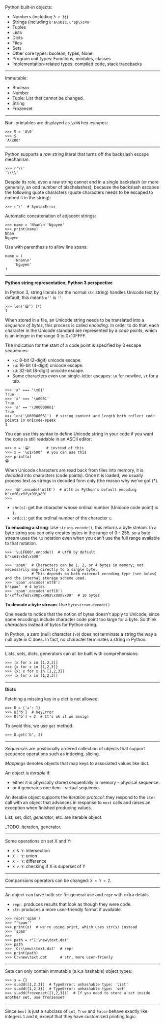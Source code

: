 Python built-in objects:
- Numbers (including `3 + 3j`)
- Strings (including `b'a\x01c`, `u'sp\xc4m'`
- Tuples
- Lists
- Dicts
- Files
- Sets
- Other core types: boolean, types, None
- Program unit types: Functions, modules, classes
- Implementation-related types: compiled code, stack tracebacks

---

Immutable:
- Boolean
- Number
- Tuple: List that cannot be changed.
- String
- Frozenset

---

Non-printables are displayed as `\xNN` hex escapes:

```
>>> S = 'A\0`
>>> S
'A\x00'
```

---

Python supports a _raw_ string literal that turns off the backslash escape mechanism.

```
>>> r'\\'
'\\\\'
```

Despite its role, even a raw string cannot end in a single backslash (or more generally, an odd number of blachslashes), because the backslash escapes the following quote characters (quote characters needs to be escaped to embed it in the string):

```
>>> r'\'  # SyntaxError
```

Automatic concatenation of adjacent strings:

```
>>> name = 'Nhan\n''Nguyen'
>>> print(name)
Nhan
Nguyen
```

Use with parenthesis to allow line spans:

```
name = (
    'Nhan\n'
    'Nguyen'
)
```

---

**Python string representation, Python 3 perspective**

In Python 3, string literals (or the normal `str` string) handles Unicode text by default, this means `u''` is `''`.

```
>>> len(‘😀’) (*)
1
```

When stored in a file, an Unicode string needs to be translated into a _sequence of bytes_, this process is called *encoding*. In order to do that, each character in the Unicode standard are represented by a *code points*, which is an integer in the range 0 to 0x10FFFF.

The indication for the start of a code point is specified by 3 escape sequences:
- `\x`: 8-bit (2-digit) unicode escape.
- `\u`: 16-bit (4-digit) unicode escape.
- `\U`: 32-bit (8-digit) unicode escape.
- Some characters even use single-letter escapes: `\n` for newline, `\t` for a tab.

```
>>> 'a' === '\x61'
True
>>> 'a' === '\u0061'
True
>>> 'a' == '\U00000061'
True
>>> len('\U00000061')  # string content and length both reflect code points in Unicode-speak
1
```

You can use this syntax to define Unicode string in your code if you want the code is still readable in an ASCII editor:

```
>>> x = '😀'       # instead of this
>>> x = '\u1F600'  # you can use this
>>> print(x)
😀
```

When Unicode characters are read back from files into memory, it is *decoded* into characters (code points). Once it is loaded, we usually process text as strings in decoded form only (the reason why we've got (*).

```
>>> '😀'.encode('utf8')  # utf8 is Python's default encoding
b'\xf0\x9f\x98\x80'
>>> 
```

- `chr(o)`: get the *ch*a*r*acter whose ordinal number (Unicode code point) is `i`.
- `ord(c)`: get the *ord*inal number of the character `c`.

**To encoding a string**: Use `string.encode()`, this returns a byte stream. In a byte string you can only creates bytes in the range of 0 - 255, so a byte stream uses the `\x` notation even when you can't use the full range available to that notation.

```
>>> '\u1F600'.encode()  # utf8 by default
b'\xe1\xbd\xa00'
```

```
>>> 'spam'  # Characters can be 1, 2, or 4 bytes in memory; not necessarily map directly to a single byte.
            # This depends on both external encoding type (see below) and the internal storage scheme used.
>>> 'spam'.encode('utf8')
b'spam'  # 4 bytes
>>> 'spam'.encode('utf16')
b'\xff\xfes\x00p\x00a\x00m\x00'  # 10 bytes
```

**To decode a byte stream**: Use `bytestream.decode()`

One needs to notice that the notion of bytes doesn't apply to Unicode, since some encodings include character code point too large for a byte. So think _characters_ instead of _bytes_ for Python string.

In Python, a zero (null) character (`\0`) does not terminate a string the way a null byte in C does. In fact, no character terminates a string in Python.

---

Lists, sets, dicts, generators can all be built with comprehensions:

```
>>> [x for x in [1,2,3]]
>>> {x for x in [1,2,3]}
>>> {x: x for x in [1,2,3]}
>>> (x for x in [1,2,3])
```

---

**Dicts**

Fetching a missing key in a dict is not allowed:

```
>>> D = {'a': 1}
>>> D['b']  # KeyError
>>> D['b'] = 2  # It's ok if we assign
```

To avoid this, we use `get` method:

```
>>> D.get('b', 2)
```

---

_Sequences_ are positionally ordered collection of objects that support sequence operations such as indexing, slicing.

_Mappings_ denotes objects that map keys to associated values like dict.

An object is _iterable_ if:
- either it is physically stored sequentially in memory - physical sequence.
- or it generates one item - virtual sequence.

An iterable object supports the _iteration protocol_: they respond to the `iter` call with an object that advances in response to `next` calls and raises an exception when finished producing values.

List, set, dict, _generator_, etc. are iterable object.

_TODO: iteration, generator.

---

Some operations on set X and Y:
- `X & Y`: intersection
- `X | Y`: union
- `X - Y`: difference
- `X > Y`: checking if X is superset of Y

---

Comparisions operators can be changed: `X < Y < Z`.

---

An object can have both `str` for general use and `repr` with extra details.
- `repr`: produces results that look as though they were code.
- `str`: produces a more user-friendly format if available.


```
>>> repr('spam')
>>> "'spam'"
>>> print(x)  # we're using print, which uses str(s) instead
>>> 'spam'
>>>
>>> path = r'C:\new\text.dat'
>>> path
>>> 'C:\\new\\text.dat'  # repr
>>> print(path)
>>> C:\new\text.dat      # str, more user-frienly
```

---

Sets can only contain immutable (a.k.a hashable) object types:

```
>>> s = {}
>>> s.add([1,2,3])  # TypeError: unhashable type: 'list'
>>> s.add({1,2,3})  # TypeError: unhashable type: 'set'
>>> s.add(frozenset([1,2,3]))  # If you need to store a set inside another set, use fronzenset
```

---

Since `bool` is just a subclass of `int`, `True` and `False` behave exactly like integers `1` and `0`, except that they have customized printing logic.
